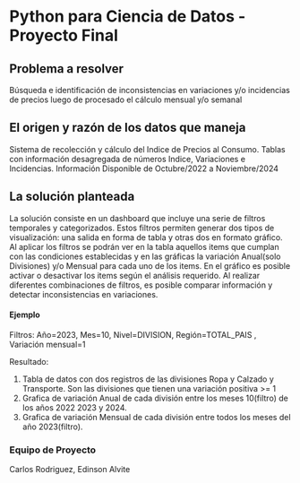 # Python para Ciencia de Datos - Proyecto Final


## Problema a resolver
Búsqueda e identificación de inconsistencias en variaciones y/o incidencias de precios luego de procesado el cálculo mensual y/o semanal

## El origen y razón de los datos que maneja
Sistema de recolección y cálculo del Indice de Precios al Consumo.
Tablas con información desagregada de números Indice, Variaciones e Incidencias.
Información Disponible de Octubre/2022 a Noviembre/2024

## La solución planteada
La solución consiste en un dashboard que incluye una serie de filtros temporales y categorizados. Estos filtros permiten generar dos tipos de visualización: una salida en forma de tabla y otras dos en formato gráfico.
Al aplicar los filtros se podrán ver en la tabla aquellos items que cumplan con las condiciones establecidas y en las gráficas la variación Anual(solo Divisiones) y/o Mensual para cada uno de los items.
En el gráfico es posible activar o desactivar los items según el análisis requerido.
Al realizar diferentes combinaciones de filtros, es posible comparar información y detectar inconsistencias en variaciones.

#### Ejemplo
Filtros: Año=2023, Mes=10, Nivel=DIVISION, Región=TOTAL_PAIS , Variación mensual=1

Resultado: 

1. Tabla de datos con dos registros de las divisiones Ropa y Calzado y Transporte. Son las divisiones que tienen una variación positiva >= 1
2. Grafica de variación Anual de cada división entre los meses 10(filtro) de los años 2022 2023 y 2024.
3. Grafica de variación Mensual de cada división entre todos los meses del año 2023(filtro).


### Equipo de Proyecto
Carlos Rodriguez, Edinson Alvite
